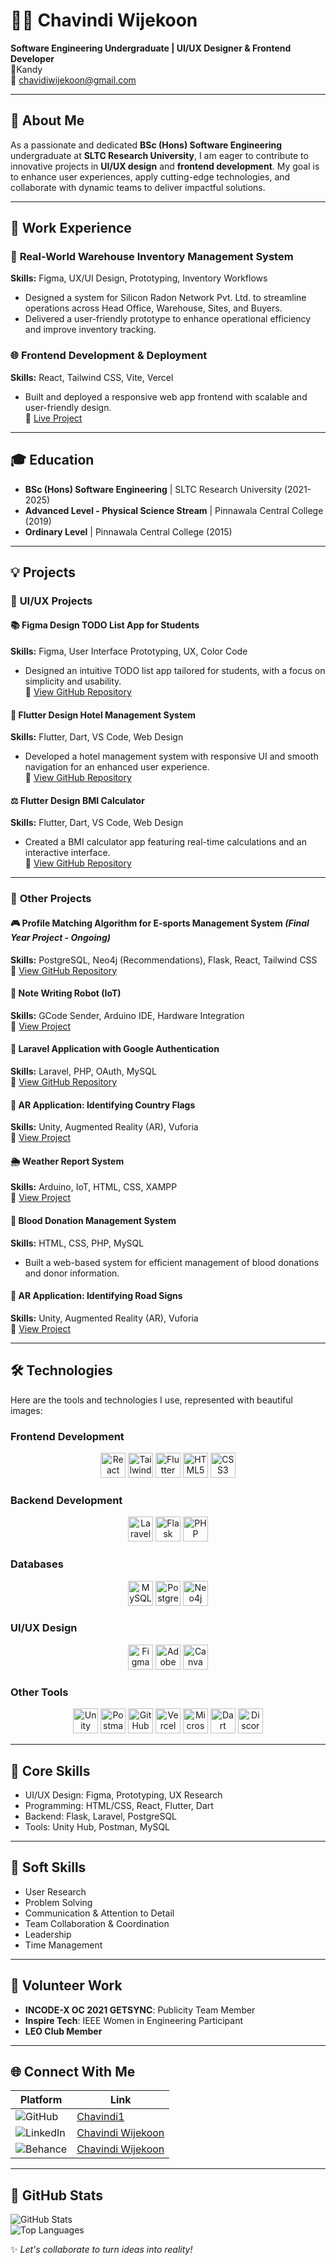 # 👩‍💻 Chavindi Wijekoon  
**Software Engineering Undergraduate | UI/UX Designer & Frontend Developer**  
📍Kandy  
📧 [chavidiwijekoon@gmail.com](mailto:chavidiwijekoon@gmail.com)   

---

## 🚀 About Me  
As a passionate and dedicated **BSc (Hons) Software Engineering** undergraduate at **SLTC Research University**, I am eager to contribute to innovative projects in **UI/UX design** and **frontend development**. My goal is to enhance user experiences, apply cutting-edge technologies, and collaborate with dynamic teams to deliver impactful solutions.

---

## 💼 Work Experience  

### 🏢 **Real-World Warehouse Inventory Management System**  
**Skills:** Figma, UX/UI Design, Prototyping, Inventory Workflows  
- Designed a system for Silicon Radon Network Pvt. Ltd. to streamline operations across Head Office, Warehouse, Sites, and Buyers.  
- Delivered a user-friendly prototype to enhance operational efficiency and improve inventory tracking.  

### 🌐 **Frontend Development & Deployment**  
**Skills:** React, Tailwind CSS, Vite, Vercel  
- Built and deployed a responsive web app frontend with scalable and user-friendly design.  
🔗 [Live Project](https://frontend-delta-bice-64.vercel.app/)  

---

## 🎓 Education  
- **BSc (Hons) Software Engineering** | SLTC Research University (2021-2025)  
- **Advanced Level - Physical Science Stream** | Pinnawala Central College (2019)  
- **Ordinary Level** | Pinnawala Central College (2015)  

---

## 💡 Projects  

### 🎨 **UI/UX Projects**  
#### 📚 **Figma Design TODO List App for Students**  
**Skills:** Figma, User Interface Prototyping, UX, Color Code  
- Designed an intuitive TODO list app tailored for students, with a focus on simplicity and usability.  
🔗 [View GitHub Repository](https://github.com/Chavindi1)

#### 🏨 **Flutter Design Hotel Management System**  
**Skills:** Flutter, Dart, VS Code, Web Design  
- Developed a hotel management system with responsive UI and smooth navigation for an enhanced user experience.  
🔗 [View GitHub Repository](https://github.com/Chavindi1/First-flutter-project)

#### ⚖️ **Flutter Design BMI Calculator**  
**Skills:** Flutter, Dart, VS Code, Web Design  
- Created a BMI calculator app featuring real-time calculations and an interactive interface.  
🔗 [View GitHub Repository](https://github.com/Chavindi1/bmi-calculator-)

---

### 🔧 **Other Projects**  

#### 🎮 **Profile Matching Algorithm for E-sports Management System** *(Final Year Project - Ongoing)*  
**Skills:** PostgreSQL, Neo4j (Recommendations), Flask, React, Tailwind CSS  
🔗 [View GitHub Repository](https://github.com/AvishkaYasiru/E-sport-management)

#### 🤖 **Note Writing Robot (IoT)**  
**Skills:** GCode Sender, Arduino IDE, Hardware Integration  
🔗 [View Project](https://drive.google.com/file/d/1HzZgqMdh35dQ1nxgiwKtc7t8joUsfSYx/view?usp=drivesdk)

#### 🔑 **Laravel Application with Google Authentication**  
**Skills:** Laravel, PHP, OAuth, MySQL  
🔗 [View GitHub Repository](https://github.com/Chavindi1/Social-login)

#### 🚩 **AR Application: Identifying Country Flags**  
**Skills:** Unity, Augmented Reality (AR), Vuforia  
🔗 [View Project](https://drive.google.com/drive/u/0/folders/1L4Wls1SqYwMbM2R-4sVHrqnJUrUy4Cj7)

#### 🌦️ **Weather Report System**  
**Skills:** Arduino, IoT, HTML, CSS, XAMPP  
🔗 [View Project](https://github.com/Chavindi1)

#### 💉 **Blood Donation Management System**  
**Skills:** HTML, CSS, PHP, MySQL  
- Built a web-based system for efficient management of blood donations and donor information.

#### 🚧 **AR Application: Identifying Road Signs**  
**Skills:** Unity, Augmented Reality (AR), Vuforia  
🔗 [View Project](https://drive.google.com/drive/u/0/folders/1RooO8levX58IjhnxxnRl-X4UKsMRMJQe)

---

## 🛠 Technologies  

Here are the tools and technologies I use, represented with beautiful images:

### **Frontend Development**
<p align="center">
  <img src="https://img.icons8.com/fluency/48/000000/react.png" alt="React" width="40" height="40"/>
  <img src="https://img.icons8.com/color/48/000000/tailwind-css.png" alt="Tailwind CSS" width="40" height="40"/>
  <img src="https://img.icons8.com/color/48/000000/flutter.png" alt="Flutter" width="40" height="40"/>
  <img src="https://img.icons8.com/color/48/000000/html-5--v1.png" alt="HTML5" width="40" height="40"/>
  <img src="https://img.icons8.com/color/48/000000/css3.png" alt="CSS3" width="40" height="40"/>
</p>

### **Backend Development**
<p align="center">
  <img src="https://img.icons8.com/external-tal-revivo-color-tal-revivo/48/000000/external-laravel-is-a-free-open-source-php-web-framework-logo-color-tal-revivo.png" alt="Laravel" width="40" height="40"/>
  <img src="https://img.icons8.com/color/48/000000/flask.png" alt="Flask" width="40" height="40"/>
  <img src="https://img.icons8.com/color/48/000000/php.png" alt="PHP" width="40" height="40"/>
</p>

### **Databases**
<p align="center">
  <img src="https://img.icons8.com/color/48/000000/mysql-logo.png" alt="MySQL" width="40" height="40"/>
  <img src="https://img.icons8.com/color/48/000000/postgreesql.png" alt="PostgreSQL" width="40" height="40"/>
  <img src="https://img.icons8.com/ios-filled/50/000000/neo4j.png" alt="Neo4j" width="40" height="40"/>
</p>

### **UI/UX Design**
<p align="center">
  <img src="https://img.icons8.com/color/48/000000/figma--v1.png" alt="Figma" width="40" height="40"/>
  <img src="https://img.icons8.com/ios-filled/50/000000/adobe-xd.png" alt="Adobe XD" width="40" height="40"/>
  <img src="https://img.icons8.com/color/48/000000/canva.png" alt="Canva" width="40" height="40"/>
</p>

### **Other Tools**
<p align="center">
  <img src="https://img.icons8.com/color/48/000000/unity.png" alt="Unity" width="40" height="40"/>
  <img src="https://img.icons8.com/color/48/000000/postman.png" alt="Postman" width="40" height="40"/>
  <img src="https://img.icons8.com/ios-filled/50/000000/github.png" alt="GitHub" width="40" height="40"/>
  <img src="https://img.icons8.com/ios-filled/50/000000/vercel.png" alt="Vercel" width="40" height="40"/>
  <img src="https://img.icons8.com/ios-filled/50/000000/microsoft-office-2019.png" alt="Microsoft Office" width="40" height="40"/>
  <img src="https://img.icons8.com/ios-filled/50/000000/dart.png" alt="Dart" width="40" height="40"/>
  <img src="https://img.icons8.com/ios-filled/50/000000/discord-logo.png" alt="Discord" width="40" height="40"/>
</p>


---

## 🌟 Core Skills  
- UI/UX Design: Figma, Prototyping, UX Research  
- Programming: HTML/CSS, React, Flutter, Dart  
- Backend: Flask, Laravel, PostgreSQL  
- Tools: Unity Hub, Postman, MySQL  

---

## 💪 Soft Skills  
- User Research  
- Problem Solving  
- Communication & Attention to Detail  
- Team Collaboration & Coordination  
- Leadership  
- Time Management  

---

## 🤝 Volunteer Work  
- **INCODE-X OC 2021 GETSYNC**: Publicity Team Member  
- **Inspire Tech**: IEEE Women in Engineering Participant  
- **LEO Club Member**  

---

## 🌐 Connect With Me  

| Platform      | Link                                                                                      |
|---------------|-------------------------------------------------------------------------------------------|  
| ![GitHub](https://img.shields.io/badge/-GitHub-181717?logo=github&logoColor=white)       | [Chavindi1](https://github.com/Chavindi1)                                  |  
| ![LinkedIn](https://img.shields.io/badge/-LinkedIn-0077B5?logo=linkedin&logoColor=white) | [Chavindi Wijekoon](https://www.linkedin.com/in/chavindi-wijekoon-085498230/) |  
| ![Behance](https://img.shields.io/badge/-Behance-0057FF?logo=behance&logoColor=white)   | [Chavindi Wijekoon](https://www.behance.net/chavindwijekoo)                  |

---

## 🌟 GitHub Stats  
![GitHub Stats](https://github-readme-stats.vercel.app/api?username=Chavindi1&show_icons=true&theme=radical)  
![Top Languages](https://github-readme-stats.vercel.app/api/top-langs/?username=Chavindi1&layout=compact&theme=radical)  

✨ *Let's collaborate to turn ideas into reality!*


